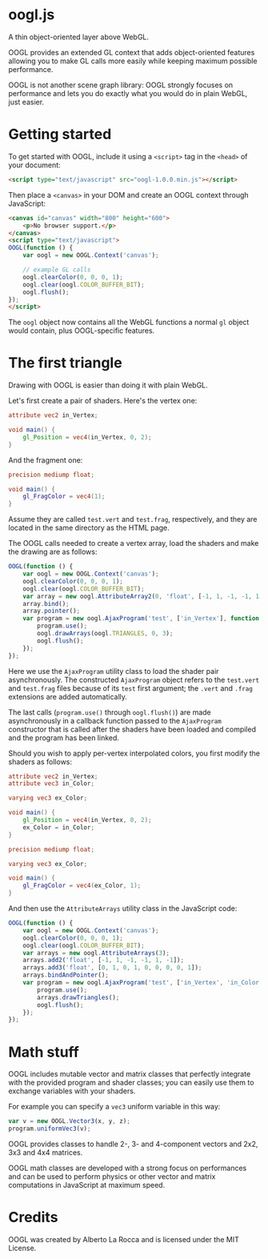 oogl.js
=======

A thin object-oriented layer above WebGL.

OOGL provides an extended GL context that adds object-oriented features allowing you to make GL calls more easily while keeping maximum possible performance.

OOGL is not another scene graph library: OOGL strongly focuses on performance and lets you do exactly what you would do in plain WebGL, just easier.

Getting started
===============

To get started with OOGL, include it using a `<script>` tag in the `<head>` of your document:

```html
<script type="text/javascript" src="oogl-1.0.0.min.js"></script>
```

Then place a `<canvas>` in your DOM and create an OOGL context through JavaScript:

```html
<canvas id="canvas" width="800" height="600">
	<p>No browser support.</p>
</canvas>
<script type="text/javascript">
OOGL(function () {
	var oogl = new OOGL.Context('canvas');

	// example GL calls
	oogl.clearColor(0, 0, 0, 1);
	oogl.clear(oogl.COLOR_BUFFER_BIT);
	oogl.flush();
});
</script>
```

The `oogl` object now contains all the WebGL functions a normal `gl` object would contain, plus OOGL-specific features.

The first triangle
==================

Drawing with OOGL is easier than doing it with plain WebGL.

Let's first create a pair of shaders. Here's the vertex one:

```glsl
attribute vec2 in_Vertex;

void main() {
	gl_Position = vec4(in_Vertex, 0, 2);
}
```

And the fragment one:

```glsl
precision mediump float;

void main() {
	gl_FragColor = vec4(1);
}
```

Assume they are called `test.vert` and `test.frag`, respectively, and they are located in the same directory as the HTML page.

The OOGL calls needed to create a vertex array, load the shaders and make the drawing are as follows:

```javascript
OOGL(function () {
	var oogl = new OOGL.Context('canvas');
	oogl.clearColor(0, 0, 0, 1);
	oogl.clear(oogl.COLOR_BUFFER_BIT);
	var array = new oogl.AttributeArray2(0, 'float', [-1, 1, -1, -1, 1, -1]);
	array.bind();
	array.pointer();
	var program = new oogl.AjaxProgram('test', ['in_Vertex'], function () {
		program.use();
		oogl.drawArrays(oogl.TRIANGLES, 0, 3);
		oogl.flush();
	});
});
```

Here we use the `AjaxProgram` utility class to load the shader pair asynchronously. The constructed `AjaxProgram` object refers to the `test.vert` and `test.frag` files because of its `test` first argument; the `.vert` and `.frag` extensions are added automatically.

The last calls (`program.use()` through `oogl.flush()`) are made asynchronously in a callback function passed to the `AjaxProgram` constructor that is called after the shaders have been loaded and compiled and the program has been linked.

Should you wish to apply per-vertex interpolated colors, you first modify the shaders as follows:

```glsl
attribute vec2 in_Vertex;
attribute vec3 in_Color;

varying vec3 ex_Color;

void main() {
	gl_Position = vec4(in_Vertex, 0, 2);
	ex_Color = in_Color;
}
```

```glsl
precision mediump float;

varying vec3 ex_Color;

void main() {
	gl_FragColor = vec4(ex_Color, 1);
}
```

And then use the `AttributeArrays` utility class in the JavaScript code:

```javascript
OOGL(function () {
	var oogl = new OOGL.Context('canvas');
	oogl.clearColor(0, 0, 0, 1);
	oogl.clear(oogl.COLOR_BUFFER_BIT);
	var arrays = new oogl.AttributeArrays(3);
	arrays.add2('float', [-1, 1, -1, -1, 1, -1]);
	arrays.add3('float', [0, 1, 0, 1, 0, 0, 0, 0, 1]);
	arrays.bindAndPointer();
	var program = new oogl.AjaxProgram('test', ['in_Vertex', 'in_Color'], function () {
		program.use();
		arrays.drawTriangles();
		oogl.flush();
	});
});
```

Math stuff
==========

OOGL includes mutable vector and matrix classes that perfectly integrate with the provided program and shader classes; you can easily use them to exchange variables with your shaders.

For example you can specify a `vec3` uniform variable in this way:

```javascript
var v = new OOGL.Vector3(x, y, z);
program.uniformVec3(v);
```

OOGL provides classes to handle 2-, 3- and 4-component vectors and 2x2, 3x3 and 4x4 matrices.

OOGL math classes are developed with a strong focus on performances and can be used to perform physics or other vector and matrix computations in JavaScript at maximum speed.

Credits
=======

OOGL was created by Alberto La Rocca and is licensed under the MIT License.
